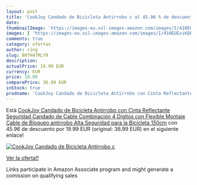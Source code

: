 ```yaml
---
layout: post
title: 'CookJoy Candado de Bicicleta Antirrobo c al 45.96 % de descuento'
date: 
thumbnailImage: 'https://images-eu.ssl-images-amazon.com/images/I/410EUExiKQL._SL200_.jpg'
images: [ 'https://images-eu.ssl-images-amazon.com/images/I/410EUExiKQL._SL200_.jpg' ]
comments: true
category: ofertas
author: ring
slug: B07H47RLY9
description:
actualPrice: 19.99 EUR
currency: EUR
price: 19.99
comparePrice: 36.99 EUR
inStock: true
prodname: 'CookJoy Candado de Bicicleta Antirrobo con Cinta Reflectante Seguridad Candado de Cable Combinación 4 Dígitos con Flexible Montaje Cable de Bloqueo antirrobo Alta Seguridad para la Bicicleta 150cm'
---
```


Está [CookJoy Candado de Bicicleta Antirrobo con Cinta Reflectante Seguridad Candado de Cable Combinación 4 Dígitos con Flexible Montaje Cable de Bloqueo antirrobo Alta Seguridad para la Bicicleta 150cm](https://www.amazon.es/dp/B07H47RLY9/?tag=tolees-21) con 45.96 de descuento por 19.99 EUR (original: 36.99 EUR) en el siguiente enlace!

[![CookJoy Candado de Bicicleta Antirrobo c](https://images-eu.ssl-images-amazon.com/images/I/410EUExiKQL._SL200_.jpg)](https://www.amazon.es/dp/B07H47RLY9/?tag=tolees-21)

[Ver la oferta!!](https://www.amazon.es/dp/B07H47RLY9/?tag=tolees-21)

Links participate in Amazon Associate program and might generate a comission on qualifying sales


